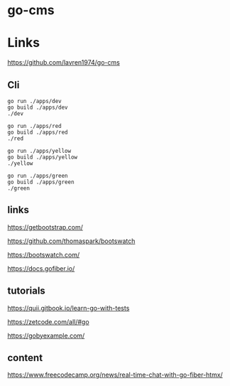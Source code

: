 # go-cms

# Links

https://github.com/lavren1974/go-cms

## Cli

```
go run ./apps/dev
go build ./apps/dev
./dev
```  

```
go run ./apps/red
go build ./apps/red
./red
```

```
go run ./apps/yellow
go build ./apps/yellow
./yellow
```

```
go run ./apps/green
go build ./apps/green
./green
```


## links

https://getbootstrap.com/

https://github.com/thomaspark/bootswatch

https://bootswatch.com/

https://docs.gofiber.io/


## tutorials

https://quii.gitbook.io/learn-go-with-tests

https://zetcode.com/all/#go

https://gobyexample.com/

## content

https://www.freecodecamp.org/news/real-time-chat-with-go-fiber-htmx/